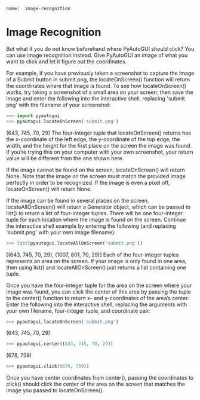 ```ngMeta
name:  image-recognition
```
# Image Recognition
But what if you do not know beforehand where PyAutoGUI should click? You can use image recognition instead. Give PyAutoGUI an image of what you want to click and let it figure out the coordinates.

For example, if you have previously taken a screenshot to capture the image of a Submit button in submit.png, the locateOnScreen() function will return the coordinates where that image is found. To see how locateOnScreen() works, try taking a screenshot of a small area on your screen; then save the image and enter the following into the interactive shell, replacing 'submit. png' with the filename of your screenshot:

```python
>>> import pyautogui
>>> pyautogui.locateOnScreen('submit.png')
```
(643, 745, 70, 29)
The four-integer tuple that locateOnScreen() returns has the x-coordinate of the left edge, the y-coordinate of the top edge, the width, and the height for the first place on the screen the image was found. If you’re trying this on your computer with your own screenshot, your return value will be different from the one shown here.

If the image cannot be found on the screen, locateOnScreen() will return None. Note that the image on the screen must match the provided image perfectly in order to be recognized. If the image is even a pixel off, locateOnScreen() will return None.

If the image can be found in several places on the screen, locateAllOnScreen() will return a Generator object, which can be passed to list() to return a list of four-integer tuples. There will be one four-integer tuple for each location where the image is found on the screen. Continue the interactive shell example by entering the following (and replacing 'submit.png' with your own image filename):

```python
>>> list(pyautogui.locateAllOnScreen('submit.png'))
```
[(643, 745, 70, 29), (1007, 801, 70, 29)]
Each of the four-integer tuples represents an area on the screen. If your image is only found in one area, then using list() and locateAllOnScreen() just returns a list containing one tuple.

Once you have the four-integer tuple for the area on the screen where your image was found, you can click the center of this area by passing the tuple to the center() function to return x- and y-coordinates of the area’s center. Enter the following into the interactive shell, replacing the arguments with your own filename, four-integer tuple, and coordinate pair:

```python
>>> pyautogui.locateOnScreen('submit.png')
```
(643, 745, 70, 29)
```python
>>> pyautogui.center((643, 745, 70, 29))
```
(678, 759)
```python
>>> pyautogui.click((678, 759))
```
Once you have center coordinates from center(), passing the coordinates to click() should click the center of the area on the screen that matches the image you passed to locateOnScreen().
